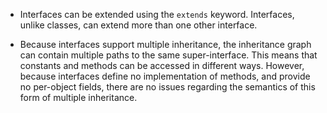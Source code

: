 - Interfaces can be extended using the `extends` keyword. Interfaces, unlike classes, can extend more than one other interface.

- Because interfaces support multiple inheritance, the inheritance graph can contain multiple paths to the same super-interface. This means that constants and methods can be accessed in different ways. However, because interfaces define no implementation of methods, and provide no per-object fields, there are no issues regarding the semantics of this form of multiple inheritance.

